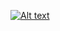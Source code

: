 [![Alt text](https://img.youtube.com/vi/rolckWON8Xo/0.jpg)](https://www.youtube.com/watch?v=rolckWON8Xo)